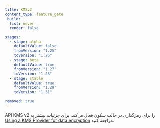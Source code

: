 ```yaml
---
title: KMSv2
content_type: feature_gate
_build:
  list: never
  render: false

stages:
  - stage: alpha 
    defaultValue: false
    fromVersion: "1.25"
    toVersion: "1.26"
  - stage: beta
    defaultValue: true
    fromVersion: "1.27"  
    toVersion: "1.28" 
  - stage: stable
    defaultValue: true
    fromVersion: "1.29"
    toVersion: "1.31"

removed: true
---
```

API KMS v2 را برای رمزگذاری در حالت سکون فعال می‌کند. برای جزئیات بیشتر به [Using a KMS Provider for data encryption](/docs/tasks/administer-cluster/kms-provider) مراجعه کنید.